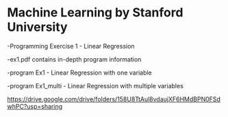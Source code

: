 # Machine Learning by Stanford University

-Programming Exercise 1 - Linear Regression

-ex1.pdf contains in-depth program information

-program Ex1 - Linear Regression with one variable

-program Ex1_multi - Linear Regression with multiple variables

https://drive.google.com/drive/folders/158U8TtAul8vdaujXF6HMdBPN0FSdwhPC?usp=sharing


